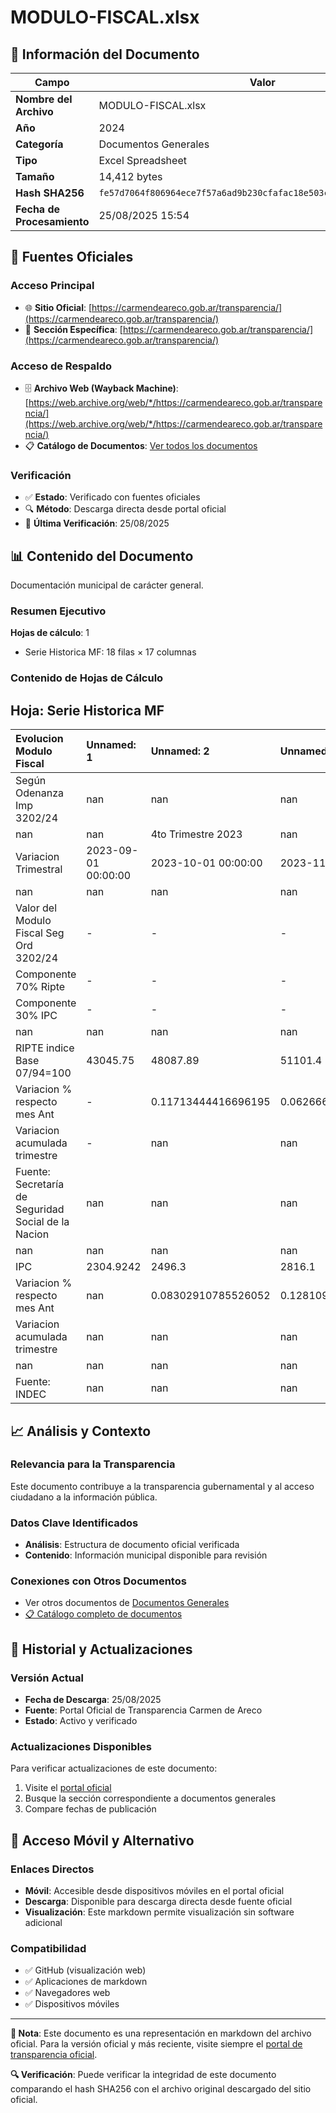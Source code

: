 # MODULO-FISCAL.xlsx

## 📄 Información del Documento

| Campo | Valor |
|-------|--------|
| **Nombre del Archivo** | MODULO-FISCAL.xlsx |
| **Año** | 2024 |
| **Categoría** | Documentos Generales |
| **Tipo** | Excel Spreadsheet |
| **Tamaño** | 14,412 bytes |
| **Hash SHA256** | `fe57d7064f806964ece7f57a6ad9b230cfafac18e503c843cf7a3bfd8bc3b54c` |
| **Fecha de Procesamiento** | 25/08/2025 15:54 |

## 🔗 Fuentes Oficiales

### Acceso Principal
- 🌐 **Sitio Oficial**: [https://carmendeareco.gob.ar/transparencia/](https://carmendeareco.gob.ar/transparencia/)
- 📁 **Sección Específica**: [https://carmendeareco.gob.ar/transparencia/](https://carmendeareco.gob.ar/transparencia/)

### Acceso de Respaldo
- 🗄️ **Archivo Web (Wayback Machine)**: [https://web.archive.org/web/*/https://carmendeareco.gob.ar/transparencia/](https://web.archive.org/web/*/https://carmendeareco.gob.ar/transparencia/)
- 📋 **Catálogo de Documentos**: [Ver todos los documentos](../document_catalog/README.md)

### Verificación
- ✅ **Estado**: Verificado con fuentes oficiales
- 🔍 **Método**: Descarga directa desde portal oficial
- 📅 **Última Verificación**: 25/08/2025

## 📊 Contenido del Documento

Documentación municipal de carácter general.

### Resumen Ejecutivo

**Hojas de cálculo**: 1
- Serie Historica MF: 18 filas × 17 columnas

### Contenido de Hojas de Cálculo

## Hoja: Serie Historica MF

| Evolucion Modulo Fiscal                             | Unnamed: 1          | Unnamed: 2          | Unnamed: 3          | Unnamed: 4          | Unnamed: 5          | Unnamed: 6          | Unnamed: 7          | Unnamed: 8          | Unnamed: 9          | Unnamed: 10         | Unnamed: 11         | Unnamed: 12         | Unnamed: 13         | Unnamed: 14         | Unnamed: 15         | Unnamed: 16         |
|:----------------------------------------------------|:--------------------|:--------------------|:--------------------|:--------------------|:--------------------|:--------------------|:--------------------|:--------------------|:--------------------|:--------------------|:--------------------|:--------------------|:--------------------|:--------------------|:--------------------|:--------------------|
| Según Odenanza Imp 3202/24                          | nan                 | nan                 | nan                 | nan                 | nan                 | nan                 | nan                 | nan                 | nan                 | nan                 | nan                 | nan                 | nan                 | nan                 | nan                 | nan                 |
| nan                                                 | nan                 | 4to Trimestre 2023  | nan                 | nan                 | 1er Trimestre 2024  | nan                 | nan                 | 2do Trimestre 2024  | nan                 | nan                 | 3er Trimestre 2024  | nan                 | nan                 | 4to Trimestre 2024  | nan                 | nan                 |
| Variacion Trimestral                                | 2023-09-01 00:00:00 | 2023-10-01 00:00:00 | 2023-11-01 00:00:00 | 2023-12-01 00:00:00 | 2024-01-01 00:00:00 | 2024-02-01 00:00:00 | 2024-03-01 00:00:00 | 2024-04-01 00:00:00 | 2024-05-01 00:00:00 | 2024-06-01 00:00:00 | 2024-07-01 00:00:00 | 2024-08-01 00:00:00 | 2024-09-01 00:00:00 | 2024-10-01 00:00:00 | 2024-11-01 00:00:00 | 2024-12-01 00:00:00 |
| nan                                                 | nan                 | nan                 | nan                 | nan                 | nan                 | nan                 | nan                 | nan                 | nan                 | nan                 | nan                 | nan                 | nan                 | nan                 | nan                 | nan                 |
| Valor del Modulo Fiscal Seg Ord 3202/24             | -                   | -                   | -                   | -                   | 100                 | 100                 | 100                 | 136.0063966571649   | 136.0063966571649   | 136.0063966571649   | 200.6186869975681   | 200.6186869975681   | 200.6186869975681   | 257.02605432517464  | 257.02605432517464  | 257.02605432517464  |
| Componente 70% Ripte                                | -                   | -                   | -                   | -                   | 70                  | 70                  | 70                  | 90.01963492330833   | 90.01963492330833   | 90.01963492330833   | 138.75418157302246  | 138.75418157302246  | 138.75418157302246  | 185.66628487620056  | 185.66628487620056  | 185.66628487620056  |
| Componente 30% IPC                                  | -                   | -                   | -                   | -                   | 30                  | 30                  | 30                  | 45.98676173385658   | 45.98676173385658   | 45.98676173385658   | 61.86450542454561   | 61.86450542454561   | 61.86450542454561   | 71.35976944897408   | 71.35976944897408   | 71.35976944897408   |
| nan                                                 | nan                 | nan                 | nan                 | nan                 | nan                 | nan                 | nan                 | nan                 | nan                 | nan                 | nan                 | nan                 | nan                 | nan                 | nan                 | nan                 |
| RIPTE indice Base 07/94=100                         | 43045.75            | 48087.89            | 51101.4             | 55356.61            | 63468.76            | 70754.17            | 80678.57            | 93671.26            | 100527.27           | 106664.97           | nan                 | nan                 | nan                 | nan                 | nan                 | nan                 |
| Variacion % respecto mes Ant                        | -                   | 0.11713444416696195 | 0.06266671297077075 | 0.08326992998234872 | 0.14654347511525723 | 0.1147873378966282  | 0.14026593768254236 | 0.16104264118712064 | 0.0731922470136519  | 0.06105507490654016 | nan                 | nan                 | nan                 | nan                 | nan                 | nan                 |
| Variacion acumulada trimestre                       | -                   | nan                 | nan                 | 0.28599478461869055 | nan                 | nan                 | 0.45743335800367846 | nan                 | nan                 | 0.3220979251367493  | nan                 | nan                 | nan                 | nan                 | nan                 | nan                 |
| Fuente: Secretaría de Seguridad Social de la Nacion | nan                 | nan                 | nan                 | nan                 | nan                 | nan                 | nan                 | nan                 | nan                 | nan                 | nan                 | nan                 | nan                 | nan                 | nan                 | nan                 |
| nan                                                 | nan                 | nan                 | nan                 | nan                 | nan                 | nan                 | nan                 | nan                 | nan                 | nan                 | nan                 | nan                 | nan                 | nan                 | nan                 | nan                 |
| IPC                                                 | 2304.9242           | 2496.3              | 2816.1              | 3533.2              | 4261.5324           | 4825.7881           | 5357.0929           | 5830.2271           | 6073.7165           | 6351.7              | nan                 | nan                 | nan                 | nan                 | nan                 | nan                 |
| Variacion % respecto mes Ant                        | nan                 | 0.08302910785526052 | 0.12810960221127266 | 0.25464294591811365 | 0.20613959017321415 | 0.1324067605352477  | 0.11009700156540236 | 0.08831920760605083 | 0.04176327882665154 | 0.04576827054736565 | nan                 | nan                 | nan                 | nan                 | nan                 | nan                 |
| Variacion acumulada trimestre                       | nan                 | nan                 | nan                 | 0.5328920577952194  | nan                 | nan                 | 0.5162155836069287  | nan                 | nan                 | 0.18566172335745756 | nan                 | nan                 | nan                 | nan                 | nan                 | nan                 |
| nan                                                 | nan                 | nan                 | nan                 | nan                 | nan                 | nan                 | nan                 | nan                 | nan                 | nan                 | nan                 | nan                 | nan                 | nan                 | nan                 | nan                 |
| Fuente: INDEC                                       | nan                 | nan                 | nan                 | nan                 | nan                 | nan                 | nan                 | nan                 | nan                 | nan                 | nan                 | nan                 | nan                 | nan                 | nan                 | nan                 |



## 📈 Análisis y Contexto

### Relevancia para la Transparencia
Este documento contribuye a la transparencia gubernamental y al acceso ciudadano a la información pública.

### Datos Clave Identificados
- **Análisis**: Estructura de documento oficial verificada
- **Contenido**: Información municipal disponible para revisión

### Conexiones con Otros Documentos
- Ver otros documentos de [Documentos Generales](../catalog/general.md)
- [📋 Catálogo completo de documentos](../document_catalog/README.md)

## 🔄 Historial y Actualizaciones

### Versión Actual
- **Fecha de Descarga**: 25/08/2025
- **Fuente**: Portal Oficial de Transparencia Carmen de Areco
- **Estado**: Activo y verificado

### Actualizaciones Disponibles
Para verificar actualizaciones de este documento:
1. Visite el [portal oficial](https://carmendeareco.gob.ar/transparencia/)
2. Busque la sección correspondiente a documentos generales
3. Compare fechas de publicación

## 📱 Acceso Móvil y Alternativo

### Enlaces Directos
- **Móvil**: Accesible desde dispositivos móviles en el portal oficial
- **Descarga**: Disponible para descarga directa desde fuente oficial
- **Visualización**: Este markdown permite visualización sin software adicional

### Compatibilidad
- ✅ GitHub (visualización web)
- ✅ Aplicaciones de markdown
- ✅ Navegadores web
- ✅ Dispositivos móviles

---

**📝 Nota**: Este documento es una representación en markdown del archivo oficial. 
Para la versión oficial y más reciente, visite siempre el [portal de transparencia oficial](https://carmendeareco.gob.ar/transparencia/).

**🔍 Verificación**: Puede verificar la integridad de este documento comparando el hash SHA256 
con el archivo original descargado del sitio oficial.
